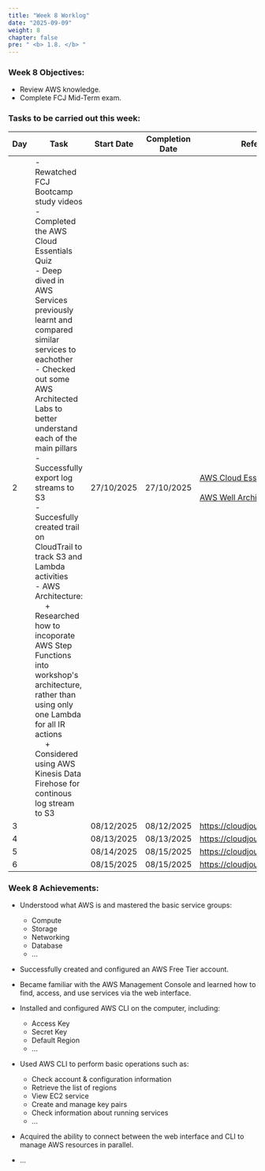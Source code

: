 ```yaml
---
title: "Week 8 Worklog"
date: "2025-09-09"
weight: 8
chapter: false
pre: " <b> 1.8. </b> "
---
```



### Week 8 Objectives:

* Review AWS knowledge.
* Complete FCJ Mid-Term exam.

### Tasks to be carried out this week:
| Day | Task                                                                                                                                                                                                   | Start Date | Completion Date | Reference Material                        |
| --- | ------------------------------------------------------------------------------------------------------------------------------------------------------------------------------------------------------ | ---------- | --------------- | ----------------------------------------- |
| 2   | - Rewatched FCJ Bootcamp study videos <br> -  Completed the AWS Cloud Essentials Quiz <br> - Deep dived in AWS Services previously learnt and compared similar services to eachother <br> - Checked out some AWS Architected Labs to better understand each of the main pillars <br> - Successfully export log streams to S3 <br> - Succesfully created trail on CloudTrail to track S3 and Lambda activities <br> - AWS Architecture: <br>&emsp; + Researched how to incoporate AWS Step Functions into workshop's architecture, rather than using only one Lambda for all IR actions <br>&emsp; + Considered using AWS Kinesis Data Firehose for continous log stream to S3| 27/10/2025 | 27/10/2025      | [AWS Cloud Essentials Quiz](https://www.w3schools.com/quiztest/quiztest.php?qtest=AWSCE) <br><br> [AWS Well Architected Lab](https://wellarchitectedlabs.com/) |
| 3   || 08/12/2025 | 08/12/2025      | <https://cloudjourney.awsstudygroup.com/> |
| 4   || 08/13/2025 | 08/13/2025      | <https://cloudjourney.awsstudygroup.com/> |
| 5   || 08/14/2025 | 08/15/2025      | <https://cloudjourney.awsstudygroup.com/> |
| 6   || 08/15/2025 | 08/15/2025      | <https://cloudjourney.awsstudygroup.com/> |


### Week 8 Achievements:

* Understood what AWS is and mastered the basic service groups: 
  * Compute
  * Storage
  * Networking 
  * Database
  * ...

* Successfully created and configured an AWS Free Tier account.

* Became familiar with the AWS Management Console and learned how to find, access, and use services via the web interface.

* Installed and configured AWS CLI on the computer, including:
  * Access Key
  * Secret Key
  * Default Region
  * ...

* Used AWS CLI to perform basic operations such as:

  * Check account & configuration information
  * Retrieve the list of regions
  * View EC2 service
  * Create and manage key pairs
  * Check information about running services
  * ...

* Acquired the ability to connect between the web interface and CLI to manage AWS resources in parallel.
* ...

